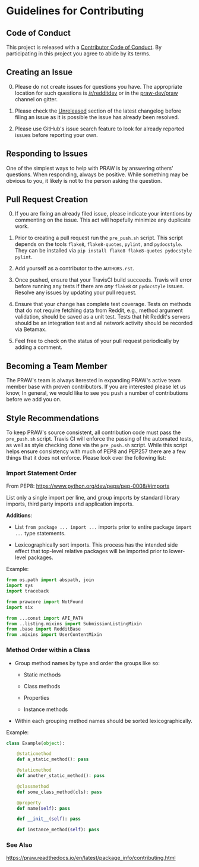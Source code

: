 # Guidelines for Contributing

## Code of Conduct

This project is released with a
[Contributor Code of Conduct](https://github.com/praw-dev/praw/blob/master/CODE_OF_CONDUCT.md). By
participating in this project you agree to abide by its terms.

## Creating an Issue

0. Please do not create issues for questions you have. The appropriate location
   for such questions is [/r/redditdev](https://www.reddit.com/r/redditdev/) or
   in the [praw-dev/praw](https://gitter.im/praw-dev/praw) channel on gitter.

0. Please check the
   [Unreleased](https://github.com/praw-dev/praw/blob/master/CHANGES.rst#unreleased)
   section of the latest changelog before filing an issue as it is possible the
   issue has already been resolved.

0. Please use GitHub's issue search feature to look for already reported issues
   before reporting your own.

## Responding to Issues

One of the simplest ways to help with PRAW is by answering others'
questions. When responding, always be positive. While something may be obvious
to you, it likely is not to the person asking the question.

## Pull Request Creation

0. If you are fixing an already filed issue, please indicate your intentions by
   commenting on the issue. This act will hopefully minimize any duplicate
   work.

0. Prior to creating a pull request run the `pre_push.sh` script. This script
   depends on the tools `flake8`, `flake8-quotes`, `pylint`, and
   `pydocstyle`. They can be installed via `pip install flake8 flake8-quotes
   pydocstyle pylint`.

0. Add yourself as a contributor to the ``AUTHORS.rst``.

0. Once pushed, ensure that your TravisCI build succeeds. Travis will error
   before running any tests if there are _any_ `flake8` or `pydocstyle`
   issues. Resolve any issues by updating your pull request.

0. Ensure that your change has complete test coverage. Tests on methods that do
   not require fetching data from Reddit, e.g., method argument validation,
   should be saved as a unit test. Tests that hit Reddit's servers should be an
   integration test and all network activity should be recorded via Betamax.

0. Feel free to check on the status of your pull request periodically by adding
   a comment.

## Becoming a Team Member

The PRAW's team is always iterested in expanding PRAW's active team member base
with proven contributors. If you are interested please let us know, In general,
we would like to see you push a number of contributions before we add you on.


## Style Recommendations

To keep PRAW's source consistent, all contribution code must pass the
`pre_push.sh` script. Travis CI will enforce the passing of the automated
tests, as well as style checking done via the `pre_push.sh` script. While this
script helps ensure consistency with much of PEP8 and PEP257 there are a few
things that it does not enforce. Please look over the following list:

### Import Statement Order

From PEP8: https://www.python.org/dev/peps/pep-0008/#imports

List only a single import per line, and group imports by standard library
imports, third party imports and application imports.

__Additions__:

* List `from package ... import ...` imports prior to entire package `import
  ...` type statements.

* Lexicographically sort imports. This process has the intended side effect
  that top-level relative packages will be imported prior to lower-level
  packages.

Example:

```python
from os.path import abspath, join
import sys
import traceback

from prawcore import NotFound
import six

from ...const import API_PATH
from ..listing.mixins import SubmissionListingMixin
from .base import RedditBase
from .mixins import UserContentMixin
```

### Method Order within a Class

* Group method names by type and order the groups like so:

    * Static methods

    * Class methods

    * Properties

    * Instance methods

* Within each grouping method names should be sorted lexicographically.

Example:

```python
class Example(object):

    @staticmethod
    def a_static_method(): pass

    @staticmethod
    def another_static_method(): pass

    @classmethod
    def some_class_method(cls): pass

    @property
    def name(self): pass

    def __init__(self): pass

    def instance_method(self): pass
```

### See Also

https://praw.readthedocs.io/en/latest/package_info/contributing.html
